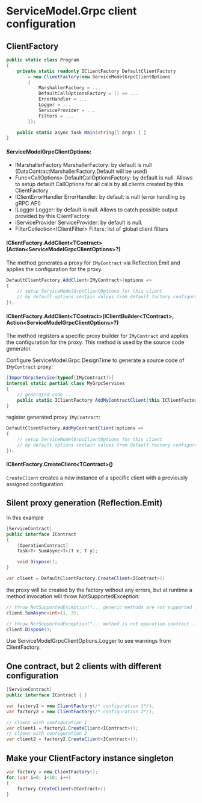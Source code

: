 # ServiceModel.Grpc client configuration

## ClientFactory

``` c#
public static class Program
{
    private static readonly IClientFactory DefaultClientFactory
        = new ClientFactory(new ServiceModelGrpcClientOptions
        {
            MarshallerFactory = ...
            DefaultCallOptionsFactory = () => ...
            ErrorHandler = ...
            Logger = ...
            ServiceProvider = ...
            Filters = ...
        });

    public static async Task Main(string[] args) { }
}
```

#### ServiceModelGrpcClientOptions:

- IMarshallerFactory MarshallerFactory: by default is null (DataContractMarshallerFactory.Default will be used)
- Func\<CallOptions\> DefaultCallOptionsFactory: by default is null. Allows to setup default CallOptions for all calls by all clients created by this ClientFactory
- IClientErrorHandler ErrorHandler: by default is null (error handling by gRPC API)
- ILogger Logger: by default is null. Allows to catch possible output provided by this ClientFactory
- IServiceProvider ServiceProvider: by default is null.
- FilterCollection\<IClientFilter\> Filters: list of global client filters

#### IClientFactory.AddClient\<TContract\>(Action\<ServiceModelGrpcClientOptions\>?)

The method generates a proxy for `IMyContract` via Reflection.Emit and applies the configuration for the proxy.

``` c#
DefaultClientFactory.AddClient<IMyContract>(options =>
{
    // setup ServiceModelGrpcClientOptions for this client
    // by default options contain values from default factory configuration
});
```

#### IClientFactory.AddClient\<TContract\>(IClientBuilder\<TContract\>, Action\<ServiceModelGrpcClientOptions\>?)

The method registers a specific proxy builder for `IMyContract` and applies the configuration for the proxy. This method is used by the source code generator.

Configure ServiceModel.Grpc.DesignTime to generate a source code of `IMyContract` proxy:

``` c#
[ImportGrpcService(typeof(IMyContract))]
internal static partial class MyGrpcServices
{
    // generated code ...
    public static IClientFactory AddMyContractClient(this IClientFactory clientFactory, Action<ServiceModelGrpcClientOptions> configure = null) {}
}
```

register generated proxy `IMyContract`:

``` c#
DefaultClientFactory.AddMyContractClient(options =>
{
    // setup ServiceModelGrpcClientOptions for this client
    // by default options contain values from default factory configuration
});
```

#### IClientFactory.CreateClient\<TContract\>()

`CreateClient` creates a new instance of a specific client with a previously assigned configuration.

## Silent proxy generation (Reflection.Emit)

In this example

``` c#
[ServiceContract]
public interface IContract
{
    [OperationContract]
    Task<T> SumAsync<T>(T x, T y);

    void Dispose();
}

var client = DefaultClientFactory.CreateClient<IContract>()
```

the proxy will be created by the factory without any errors, but at runtime a method invocation will throw NotSupportedException:

``` c#
// throw NotSupportedException("... generic methods are not supported ...")
client.SumAsync<int>(1, 3);

// throw NotSupportedException("... method is not operation contract ...")
client.Dispose();
```

Use ServiceModelGrpcClientOptions.Logger to see warnings from ClientFactory.

## One contract, but 2 clients with different configuration

``` c#
[ServiceContract]
public interface IContract { }

var factory1 = new ClientFactory(/* configuration 1*/);
var factory2 = new ClientFactory(/* configuration 2*/);

// client with configuration 1
var client1 = factory1.CreateClient<IContract>();
// client with configuration 2
var client2 = factory2.CreateClient<IContract>();
```

## Make your ClientFactory instance singleton

``` c#
var factory = new ClientFactory();
for (var i=0; i<10; i++)
{
    factory.CreateClient<IContract>()
}
```
